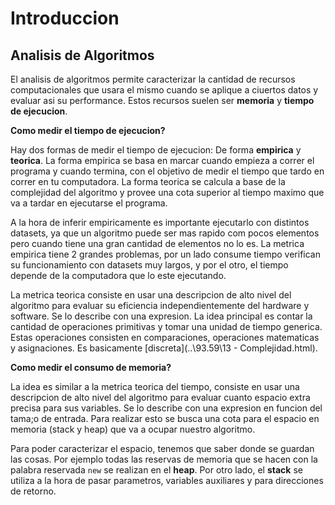 # Introduccion

## Analisis de Algoritmos

El analisis de algoritmos permite caracterizar la cantidad de recursos computacionales que usara el mismo cuando se aplique a ciuertos datos y evaluar asi su performance. Estos recursos suelen ser **memoria** y **tiempo de ejecucion**.

**Como medir el tiempo de ejecucion?**

Hay dos formas de medir el tiempo de ejecucion: De forma **empirica** y **teorica**. La forma empirica se basa en marcar cuando empieza a correr el programa y cuando termina, con el objetivo de medir el tiempo que tardo en correr en tu computadora. La forma teorica se calcula a base de la complejidad del algoritmo y provee una cota superior al tiempo maximo que va a tardar en ejecutarse el programa.

A la hora de inferir empiricamente es importante ejecutarlo con distintos datasets, ya que un algoritmo puede ser mas rapido com pocos elementos pero cuando tiene una gran cantidad de elementos no lo es. La metrica empirica tiene 2 grandes problemas, por un lado consume tiempo verifican su funcionamiento con datasets muy largos, y por el otro, el tiempo depende de la computadora que lo este ejecutando.

La metrica teorica consiste en usar una descripcion de alto nivel del algoritmo para evaluar su eficiencia independientemente del hardware y software. Se lo describe con una expresion. La idea principal es contar la cantidad de operaciones primitivas y tomar una unidad de tiempo generica. Estas operaciones consisten en comparaciones, operaciones matematicas y asignaciones. Es basicamente [discreta](..\93.59\13 - Complejidad.html). 

**Como medir el consumo de memoria?**

La idea es similar a la metrica teorica del tiempo, consiste en usar una descripcion de alto nivel del algoritmo para evaluar cuanto espacio extra precisa para sus variables. Se lo describe con una expresion en funcion del tama;o de entrada. Para realizar esto se busca una cota para el espacio en memoria (stack y heap) que va a ocupar nuestro algoritmo.

Para poder caracterizar el espacio, tenemos que saber donde se guardan las cosas. Por ejemplo todas las reservas de memoria que se hacen con la palabra reservada `new` se realizan en el **heap**. Por otro lado, el **stack** se utiliza a la hora de pasar parametros, variables auxiliares y para direcciones de retorno.

